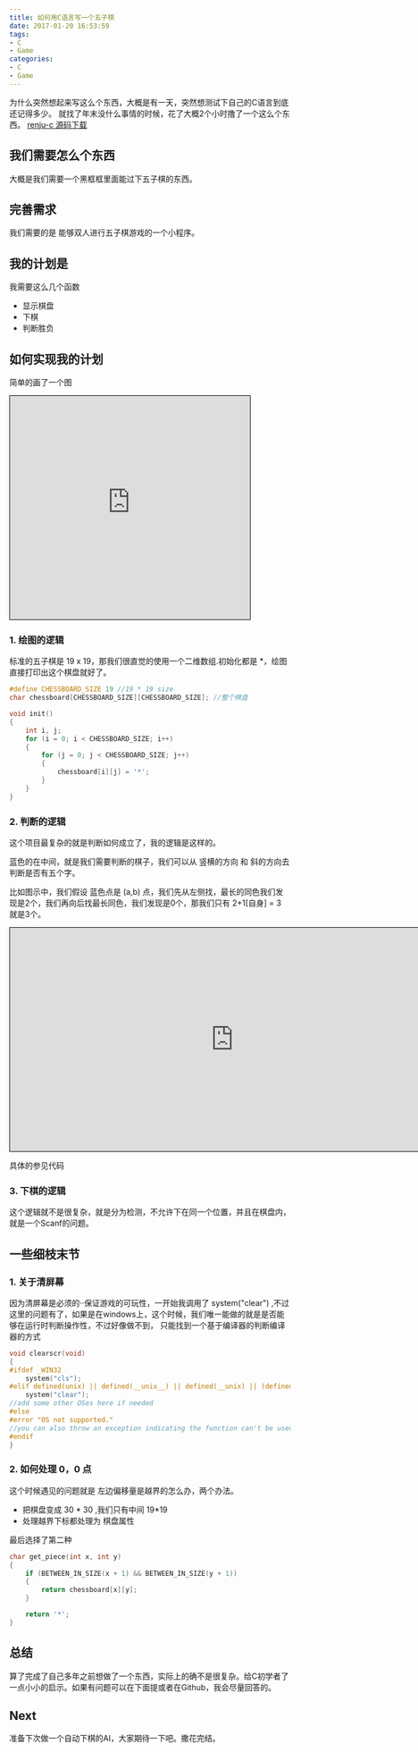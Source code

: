 ```yaml
---
title: 如何用C语言写一个五子棋
date: 2017-01-20 16:53:59
tags:
- C
- Game
categories:
- C
- Game
---
```


为什么突然想起来写这么个东西，大概是有一天，突然想测试下自己的C语言到底还记得多少。
就找了年末没什么事情的时候，花了大概2个小时撸了一个这么个东西。
[renju-c 源码下载](https://github.com/yannxia-self/renju-c)

<!-- more -->

## 我们需要怎么个东西
大概是我们需要一个黑框框里面能过下五子棋的东西。

## 完善需求
我们需要的是 能够双人进行五子棋游戏的一个小程序。

## 我的计划是
我需要这么几个函数

- 显示棋盘
- 下棋
- 判断胜负

## 如何实现我的计划
简单的画了一个图
<iframe id="embed_dom" name="embed_dom" frameborder="0" style="border:1px solid #000;display:block;width:430px; height:400px;" src="https://www.processon.com/embed/5881d2bbe4b098bf4cee4a2a"></iframe>

### 1. 绘图的逻辑
标准的五子棋是 19 x 19，那我们很直觉的使用一个二维数组.初始化都是 *，绘图直接打印出这个棋盘就好了。

```c
#define CHESSBOARD_SIZE 19 //19 * 19 size
char chessboard[CHESSBOARD_SIZE][CHESSBOARD_SIZE]; //整个棋盘

void init()
{
    int i, j;
    for (i = 0; i < CHESSBOARD_SIZE; i++)
    {
        for (j = 0; j < CHESSBOARD_SIZE; j++)
        {
            chessboard[i][j] = '*';
        }
    }
}
```


### 2. 判断的逻辑
这个项目最复杂的就是判断如何成立了，我的逻辑是这样的。

蓝色的在中间，就是我们需要判断的棋子，我们可以从 竖横的方向 和 斜的方向去判断是否有五个字。

比如图示中，我们假设 蓝色点是 (a,b) 点，我们先从左侧找，最长的同色我们发现是2个，我们再向后找最长同色，我们发现是0个，那我们只有 2+1[自身] = 3 就是3个。

<iframe id="embed_dom" name="embed_dom" frameborder="0" style="border:1px solid #000;display:block;width:800px; height:400px;" src="https://www.processon.com/embed/5881d5bae4b049e795be4834"></iframe>

具体的参见代码

### 3. 下棋的逻辑
这个逻辑就不是很复杂，就是分为检测，不允许下在同一个位置，并且在棋盘内，就是一个Scanf的问题。


## 一些细枝末节
### 1. 关于清屏幕
因为清屏幕是必须的··保证游戏的可玩性，一开始我调用了 system("clear") ,不过这里的问题有了，如果是在windows上，这个时候，我们唯一能做的就是是否能够在运行时判断操作性，不过好像做不到，
只能找到一个基于编译器的判断编译器的方式

```c
void clearscr(void)
{
#ifdef _WIN32
    system("cls");
#elif defined(unix) || defined(__unix__) || defined(__unix) || (defined(__APPLE__) && defined(__MACH__))
    system("clear");
//add some other OSes here if needed
#else
#error "OS not supported."
//you can also throw an exception indicating the function can't be used
#endif
}
```

### 2. 如何处理 0，0 点
这个时候遇见的问题就是 左边偏移量是越界的怎么办，两个办法。
- 把棋盘变成 30 * 30 ,我们只有中间 19*19
- 处理越界下标都处理为 棋盘属性

最后选择了第二种

```c
char get_piece(int x, int y)
{
    if (BETWEEN_IN_SIZE(x + 1) && BETWEEN_IN_SIZE(y + 1))
    {
        return chessboard[x][y];
    }

    return '*';
}
```

## 总结
算了完成了自己多年之前想做了一个东西，实际上的确不是很复杂。给C初学者了一点小小的启示。如果有问题可以在下面提或者在Github，我会尽量回答的。

## Next
准备下次做一个自动下棋的AI，大家期待一下吧。撒花完结。
